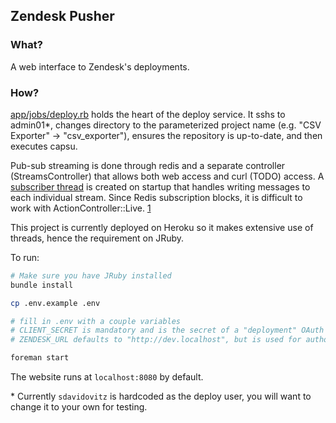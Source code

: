## Zendesk Pusher

### What?

A web interface to Zendesk's deployments.

### How?

[app/jobs/deploy.rb](app/jobs/deploy.rb) holds the heart of the deploy service.
It sshs to admin01\*, changes directory to the parameterized project name (e.g. "CSV Exporter" -> "csv_exporter"),
ensures the repository is up-to-date, and then executes capsu.

Pub-sub streaming is done through redis and a separate controller (StreamsController) that allows both web access
and curl (TODO) access. A [subscriber thread](config/initializers/redis.rb) is created on startup that handles
writing messages to each individual stream. Since Redis subscription blocks, it is difficult to work with ActionController::Live. [1]

This project is currently deployed on Heroku so it makes extensive use
of threads, hence the requirement on JRuby.

To run:

```bash
# Make sure you have JRuby installed
bundle install

cp .env.example .env

# fill in .env with a couple variables
# CLIENT_SECRET is mandatory and is the secret of a "deployment" OAuth client.
# ZENDESK_URL defaults to "http://dev.localhost", but is used for authorization

foreman start
```

The website runs at `localhost:8080` by default.

\* Currently `sdavidovitz` is hardcoded as the deploy user, you will want
to change it to your own for testing.

[1]: https://github.com/rails/rails/issues/10989
